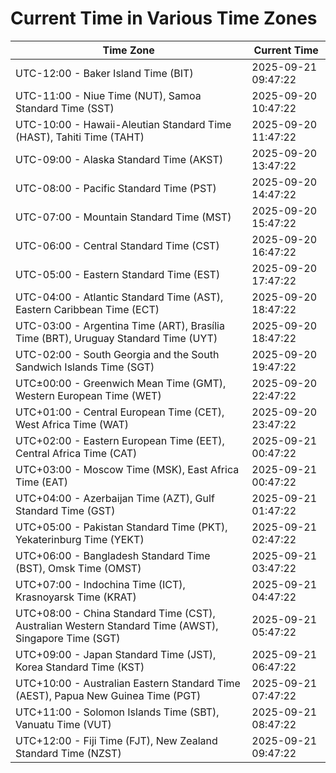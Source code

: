 # Current Time in Various Time Zones

| Time Zone | Current Time |
|-----------|--------------|
| UTC-12:00 - Baker Island Time (BIT) | 2025-09-21 09:47:22 |
| UTC-11:00 - Niue Time (NUT), Samoa Standard Time (SST) | 2025-09-20 10:47:22 |
| UTC-10:00 - Hawaii-Aleutian Standard Time (HAST), Tahiti Time (TAHT) | 2025-09-20 11:47:22 |
| UTC-09:00 - Alaska Standard Time (AKST) | 2025-09-20 13:47:22 |
| UTC-08:00 - Pacific Standard Time (PST) | 2025-09-20 14:47:22 |
| UTC-07:00 - Mountain Standard Time (MST) | 2025-09-20 15:47:22 |
| UTC-06:00 - Central Standard Time (CST) | 2025-09-20 16:47:22 |
| UTC-05:00 - Eastern Standard Time (EST) | 2025-09-20 17:47:22 |
| UTC-04:00 - Atlantic Standard Time (AST), Eastern Caribbean Time (ECT) | 2025-09-20 18:47:22 |
| UTC-03:00 - Argentina Time (ART), Brasília Time (BRT), Uruguay Standard Time (UYT) | 2025-09-20 18:47:22 |
| UTC-02:00 - South Georgia and the South Sandwich Islands Time (SGT) | 2025-09-20 19:47:22 |
| UTC±00:00 - Greenwich Mean Time (GMT), Western European Time (WET) | 2025-09-20 22:47:22 |
| UTC+01:00 - Central European Time (CET), West Africa Time (WAT) | 2025-09-20 23:47:22 |
| UTC+02:00 - Eastern European Time (EET), Central Africa Time (CAT) | 2025-09-21 00:47:22 |
| UTC+03:00 - Moscow Time (MSK), East Africa Time (EAT) | 2025-09-21 00:47:22 |
| UTC+04:00 - Azerbaijan Time (AZT), Gulf Standard Time (GST) | 2025-09-21 01:47:22 |
| UTC+05:00 - Pakistan Standard Time (PKT), Yekaterinburg Time (YEKT) | 2025-09-21 02:47:22 |
| UTC+06:00 - Bangladesh Standard Time (BST), Omsk Time (OMST) | 2025-09-21 03:47:22 |
| UTC+07:00 - Indochina Time (ICT), Krasnoyarsk Time (KRAT) | 2025-09-21 04:47:22 |
| UTC+08:00 - China Standard Time (CST), Australian Western Standard Time (AWST), Singapore Time (SGT) | 2025-09-21 05:47:22 |
| UTC+09:00 - Japan Standard Time (JST), Korea Standard Time (KST) | 2025-09-21 06:47:22 |
| UTC+10:00 - Australian Eastern Standard Time (AEST), Papua New Guinea Time (PGT) | 2025-09-21 07:47:22 |
| UTC+11:00 - Solomon Islands Time (SBT), Vanuatu Time (VUT) | 2025-09-21 08:47:22 |
| UTC+12:00 - Fiji Time (FJT), New Zealand Standard Time (NZST) | 2025-09-21 09:47:22 |

